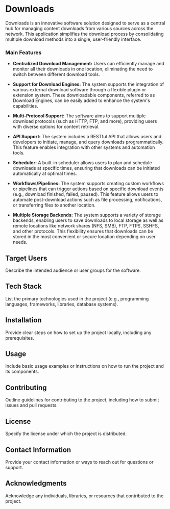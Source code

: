 # Downloads

Downloads is an innovative software solution designed to serve as a central hub for managing content downloads from various sources across the network. This application simplifies the download process by consolidating multiple download methods into a single, user-friendly interface.
### Main Features
* **Centralized Download Management:** Users can efficiently manage and monitor all their downloads in one location, eliminating the need to switch between different download tools.

* **Support for Download Engines:** The system supports the integration of various external download software through a flexible plugin or extension system. These downloadable components, referred to as Download Engines, can be easily added to enhance the system's capabilities.

* **Multi-Protocol Support:** The software aims to support multiple download protocols (such as HTTP, FTP, and more), providing users with diverse options for content retrieval.

* **API Support:** The system includes a RESTful API that allows users and developers to initiate, manage, and query downloads programmatically. This feature enables integration with other systems and automation tools.

* **Scheduler:** A built-in scheduler allows users to plan and schedule downloads at specific times, ensuring that downloads can be initiated automatically at optimal times.

* **Workflows/Pipelines:** The system supports creating custom workflows or pipelines that can trigger actions based on specific download events (e.g., download finished, failed, paused). This feature allows users to automate post-download actions such as file processing, notifications, or transferring files to another location.

* **Multiple Storage Backends:** The system supports a variety of storage backends, enabling users to save downloads to local storage as well as remote locations like network shares (NFS, SMB), FTP, FTPS, SSHFS, and other protocols. This flexibility ensures that downloads can be stored in the most convenient or secure location depending on user needs.

## Target Users

Describe the intended audience or user groups for the software.

## Tech Stack

List the primary technologies used in the project (e.g., programming languages, frameworks, libraries, database systems).

## Installation

Provide clear steps on how to set up the project locally, including any prerequisites.

## Usage

Include basic usage examples or instructions on how to run the project and its components.

## Contributing

Outline guidelines for contributing to the project, including how to submit issues and pull requests.

## License

Specify the license under which the project is distributed.

## Contact Information

Provide your contact information or ways to reach out for questions or support.

## Acknowledgments

Acknowledge any individuals, libraries, or resources that contributed to the project.
